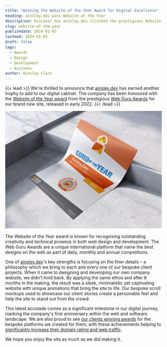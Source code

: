 ```yaml
---
title: "Winning the Website of the Year Award for Digital Excellence"
heading: ainsley.dev wins Website of the Year
description: Discover how ainsley.dev clinched the prestigious Website of the Year award, showcasing exceptional creativity and technical expertise.
slug: website-of-the-year
publishdate: 2024-01-03
lastmod: 2024-01-03
draft: false
tags:
  - Awards
  - Design
  - Development
  - Business
author: Ainsley Clark
---
```


{{< lead >}}
We're thrilled to announce that [ainsley.dev](http://ainsley.dev) has earned another trophy to add to our digital
cabinet. The company has been honoured with
the [Website of the Year award](https://www.webguruawards.com/sites/ainsley-dev) from the
prestigious [Web Guru Awards](https://www.webguruawards.com/) for our brand new site, released in early 2022.
{{< /lead >}}

![Guru of the Year](images/guru-of-the-year.jpg)

The Website of the Year award is known for recognising outstanding creativity and technical prowess in both web design
and development. The Web Guru Awards are a unique international platform that name the best designs on the web as part
of daily, monthly and annual competitions.

One of [ainsley.dev](http://ainsley.dev)'s key strengths is focusing on the finer details – a philosophy which we bring
to each and every one of our bespoke client projects. When it came to designing and developing our own company website,
we didn't hold back. By applying the same ethos and after 8 months in the making, the result was a sleek, minimalistic
yet captivating website with unique animations that bring the site to life. Our bespoke scroll mockups used to showcase
our client stories create a personable feel and help the site to stand out from the crowd.

This latest accolade comes as a significant milestone in our digital journey, marking the company's first anniversary
within the web and software landscape. We are also proud to
see [our clients winning awards](https://ainsley.dev/insights/decspets-ecommerce-award/) for the bespoke platforms we
created for them, with these achievements helping
to [significantly increase their domain rating and web traffic](https://ainsley.dev/insights/web-design-awards/).

We hope you enjoy the site as much as we did making it.
